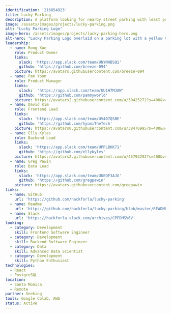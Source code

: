 ```yaml
---
identification: '216854923'
title: Lucky Parking
description: A platform looking for nearby street parking with least possibility of getting citation
image: /assets/images/projects/lucky-parking.png
alt: "Lucky Parking Logo"
image-hero: /assets/images/projects/lucky-parking-hero.png
alt-hero: "Lucky Parking Logo overlaid on a parking lot with a yellow Volkswagon"
leadership:
  - name: Rong Xue
    role: Product Owner
    links:
      slack: 'https://app.slack.com/team/UNYMHBSQ1'
      github: 'https://github.com/breeze-094'
    picture: https://avatars.githubusercontent.com/breeze-094
  - name: Pam Yoon
    role: Product Manager
    links:
      slack:  'https://app.slack.com/team/UU1H7MJAW'
      github: 'https://github.com/pammyworld'
    picture: https://avatars2.githubusercontent.com/u/30425272?s=400&v=4
  - name: David Kim
    role: Frontend Lead
    links:
      slack: 'https://app.slack.com/team/UV407QSBE'
      github: 'https://github.com/hyomiTheTech'
    picture: https://avatars0.githubusercontent.com/u/38476995?s=400&u=43e9d12bf5a5df1b9347519fc1e4ef3991b9ae13&v=4
  - name: Elly Kyles
    role: Backend Lead
    links:
      slack: 'https://app.slack.com/team/UPPLBKK71'
      github: 'https://github.com/ellykyles'
    picture: https://avatars2.githubusercontent.com/u/45793292?s=400&v=4
  - name: Greg Pawin
    role: Data Lead
    links:
      slack: 'https://app.slack.com/team/UUEQF3AJG'
      github: 'https://github.com/gregpawin'
    picture: https://avatars.githubusercontent.com/gregpawin
links:
  - name: GitHub
    url: 'https://github.com/hackforla/lucky-parking'
  - name: Readme
    url: 'https://github.com/hackforla/lucky-parking/blob/master/README.md'
  - name: Slack
    url: 'https://hackforla.slack.com/archives/CPFDMSV6V'
looking:
  - category: Development
    skill: Frontend Software Engineer
  - category: Development
    skill: Backend Software Engineer
  - category: Data
    skill: Advanced Data Scientist
  - category: Development
    skill: Python Enthusiast
technologies:
  - React
  - PostgreSQL
location:
  - Santa Monica
  - Remote
partner: Seeking
tools: Google Colab, AWS
status: Active
---
```

